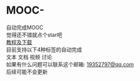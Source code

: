 # MOOC-
自动完成MOOC  
觉得还不错就点个star吧  
[教程及下载](https://xiongzhiyuan233.github.io/moocScript/)  
目前支持以下4种标签的自动完成  
文本
文档
视频
讨论  
如果有什么问题可以联系这个邮箱:
19352797@qq.com  
后续可能不会更新
